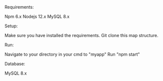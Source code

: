 Requirements:

Npm 6.x
Nodejs 12.x
MySQL 8.x

Setup:

Make sure you have installed the requirements.
Git clone this map structure.

Run:

Navigate to your directory in your cmd to "myapp"
Run "npm start"

Database:

MySQL 8.x
